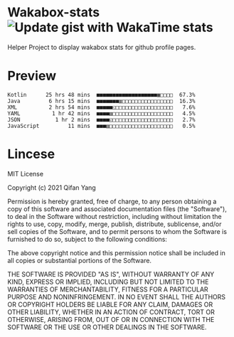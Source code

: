  # Wakabox-stats ![Update gist with WakaTime stats](https://github.com/underwindfall/wakabox-stats/workflows/Update%20gist%20with%20WakaTime%20stats/badge.svg)

  Helper Project to display wakabox stats for github profile pages. 
 # Preview 
  
  ```  
 Kotlin      25 hrs 48 mins  ■■■■■■■■■■■■■■■■■■■▦□□□□  67.3%
Java         6 hrs 15 mins  ■■■■■■■▥□□□□□□□□□□□□□□□□  16.3%
XML          2 hrs 54 mins  ■■■■■◱□□□□□□□□□□□□□□□□□□   7.6%
YAML          1 hr 42 mins  ■■■■▥□□□□□□□□□□□□□□□□□□□   4.5%
JSON           1 hr 2 mins  ■■■■◱□□□□□□□□□□□□□□□□□□□   2.7%
JavaScript         11 mins  ■■■▥□□□□□□□□□□□□□□□□□□□□   0.5% 
 ``` 
  
 
 # Lincese 

  MIT License

  Copyright (c) 2021 Qifan Yang
  
  Permission is hereby granted, free of charge, to any person obtaining a copy
  of this software and associated documentation files (the "Software"), to deal
  in the Software without restriction, including without limitation the rights
  to use, copy, modify, merge, publish, distribute, sublicense, and/or sell
  copies of the Software, and to permit persons to whom the Software is
  furnished to do so, subject to the following conditions:
  
  The above copyright notice and this permission notice shall be included in all
  copies or substantial portions of the Software.
  
  THE SOFTWARE IS PROVIDED "AS IS", WITHOUT WARRANTY OF ANY KIND, EXPRESS OR
  IMPLIED, INCLUDING BUT NOT LIMITED TO THE WARRANTIES OF MERCHANTABILITY,
  FITNESS FOR A PARTICULAR PURPOSE AND NONINFRINGEMENT. IN NO EVENT SHALL THE
  AUTHORS OR COPYRIGHT HOLDERS BE LIABLE FOR ANY CLAIM, DAMAGES OR OTHER
  LIABILITY, WHETHER IN AN ACTION OF CONTRACT, TORT OR OTHERWISE, ARISING FROM,
  OUT OF OR IN CONNECTION WITH THE SOFTWARE OR THE USE OR OTHER DEALINGS IN THE
  SOFTWARE.
